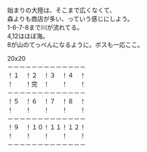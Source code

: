 始まりの大陸は、そこまで広くなくて、   
森よりも商店が多い、っていう感じにしよう。  
1-6-7-8まで川が流れてる。  
4,12はほぼ海。  
8が山のてっぺんになるように。ボスも一応ここ。

20x20  
－－－－－－－－－－－－－  
！１　！２　！３　！４　！  
！　　！完　！　　！　　！  
－－－－－－－－－－－－－  
！５　！６　！７　！８　！  
！　　！　　！　　！　　！  
－－－－－－－－－－－－－  
！９　！１０！１１！１２！  
！　　！　　！　　！　　！  
－－－－－－－－－－－－－  